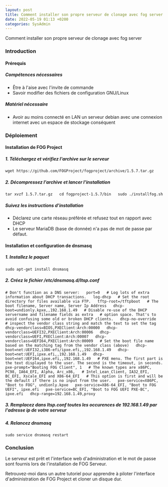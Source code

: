 ```yaml
---
layout: post
title: Comment installer son propre serveur de clonage avec fog server
date: 2022-05-19 01:13 +0200
categories: SysAdmin
---
```

Comment installer son propre serveur de clonage avec fog server
### Introduction

#### Prérequis

##### Compétences nécessaires

*   Être à l'aise avec l'invite de commande
*   Savoir modifier des fichiers de configuration GNU/Linux

##### Matériel nécessaire

*   Avoir au moins connecté en LAN un serveur debian avec une connexion internet avec un espace de stockage conséquent

### Déploiement

#### Installation de FOG Project

##### 1\. Téléchargez et vérifiez l'archive sur le serveur

`wget https://github.com/FOGProject/fogproject/archive/1.5.7.tar.gz`

##### 2\. Décompressez l'archive et lancer l'installation

`tar xvzf 1.5.7.tar.gz   cd fogproject-1.5.7/bin   sudo ./installfog.sh`

##### Suivez les instructions d'installation

*   Déclarez une carte réseau préférée et refusez tout en rapport avec DHCP
*   Le serveur MariaDB (base de donnée) n'a pas de mot de passe par défaut.

#### Installation et configuration de dnsmasq

##### 1\. Installez le paquet

`sudo apt-get install dnsmasq`

##### 2\. Créez le fichier /etc/dnsmasq.d/ltsp.conf

`# Don't function as a DNS server:   port=0   # Log lots of extra information about DHCP transactions.   log-dhcp   # Set the root directory for files available via FTP.   tftp-root=/tftpboot   # The boot filename, Server name, Server Ip Address   dhcp-boot=undionly.kpxe,,192.168.1.49   # Disable re-use of the DHCP servername and filename fields as extra   # option space. That's to avoid confusing some old or broken DHCP clients.   dhcp-no-override   # inspect the vendor class string and match the text to set the tag   dhcp-vendorclass=BIOS,PXEClient:Arch:00000   dhcp-vendorclass=UEFI32,PXEClient:Arch:00006   dhcp-vendorclass=UEFI,PXEClient:Arch:00007   dhcp-vendorclass=UEFI64,PXEClient:Arch:00009   # Set the boot file name based on the matching tag from the vendor class (above)   dhcp-boot=net:UEFI32,i386-efi/ipxe.efi,,192.168.1.49   dhcp-boot=net:UEFI,ipxe.efi,,192.168.1.49   dhcp-boot=net:UEFI64,ipxe.efi,,192.168.1.49   # PXE menu. The first part is the text displayed to the user. The second is the timeout, in seconds.   pxe-prompt="Booting FOG Client", 1   # The known types are x86PC, PC98, IA64_EFI, Alpha, Arc_x86,   # Intel_Lean_Client, IA32_EFI, BC_EFI, Xscale_EFI and X86-64_EFI   # This option is first and will be the default if there is no input from the user.   pxe-service=X86PC, "Boot to FOG", undionly.kpxe   pxe-service=X86-64_EFI, "Boot to FOG UEFI", ipxe.efi   pxe-service=BC_EFI, "Boot to FOG UEFI PXE-BC", ipxe.efi   dhcp-range=192.168.1.49,proxy   `

##### 3\. Remplacez dans ltsp.conf toutes les occurences de 192.168.1.49 par l'adresse ip de votre serveur

##### 4\. Relancez dnsmasq

`sudo service dnsmasq restart`

### Conclusion

Le serveur est prêt et l'interface web d'administration et le mot de passe sont fournis lors de l'installation de FOG Serveur.

Retrouvez-moi dans un autre tutoriel pour apprendre à piloter l'interface d'administration de FOG Project et cloner un disque dur.